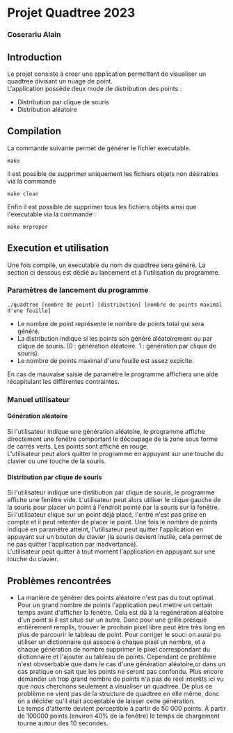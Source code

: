 # Projet Quadtree 2023
### Coserariu Alain

## Introduction

Le projet consiste à creer une application permettant de visualiser un quadtree divisant un nuage de point.  
L'application possède deux mode de distribution des points :  
* Distribution par clique de souris
* Distribution aléatoire

## Compilation

La commande suivante permet de générer le fichier executable. 
```
make
```

Il est possible de supprimer uniquement les fichiers objets non désirables via la commande 
```
make clean
```

Enfin il est possible de supprimer tous les fichiers objets ainsi que l'executable via la commande :
```
make mrproper
```


## Execution et utilisation

Une fois compilé, un executable du nom de quadtree sera généré. La section ci dessous est dédié au lancement et à l'utilisation du programme.

### Paramètres de lancement du programme
```
./quadtree [nombre de point] [distribution] [nombre de points maximal d'une feuille]
```

* Le nombre de point représente le nombre de points total qui sera généré.
* La distribution indique si les points son généré aléatoirement ou par clique de souris. (0 : génération aléatoire. 1 : génération par clique de souris).
* Le nombre de points maximal d'une feuille est assez expicite.

En cas de mauvaise saisie de paramètre le programme affichera une aide récapitulant les différentes contraintes.

### Manuel utilisateur

#### Génération aléatoire

Si l'utilisateur indique une génération aléatoire, le programme affiche directement une fenêtre comportant le découpage de la zone sous forme de carrés verts. Les points sont affiché en rouge.  
L'utilisateur peut alors quitter le programme en appuyant sur une touche du clavier ou une touche de la souris.

#### Distribution par clique de souris

Si l'utilisateur indique une distibution par clique de souris, le programme affiche une fenêtre vide. L'utilisateur peut alors utiliser le clique gauche de la souris pour placer un point à l'endroit pointé par la souris sur la fenêtre. Si l'utilisateur clique sur un point déjà placé, l'entré n'est pas prise en compte et il peut retenter de placer le point. Une fois le nombre de points indiqué en paramètre atteint, l'utilisateur peut quitter l'application en appuyant sur un bouton du clavier (la souris devient inutile, cela permet de ne pas quitter l'application par inadvertance).  
L'utilisateur peut quitter à tout moment l'application en appuyant sur une touche du clavier.

## Problèmes rencontrées
* La manière de générer des points aléatoire n'est pas du tout optimal. Pour un grand nombre de points l'application peut mettre un certain temps avant d'afficher la fenêtre. Cela est dû à la regénération aléatoire d'un point si il est situé sur un autre. Donc pour une grille presque entièrement remplis, trouver le prochain pixel libre peut être très long en plus de parcourir le tableau de point. Pour corriger le souci on aurai pu utiliser un dictionnaire qui associe à chaque pixel un nombre, et a chaque génération de nombre supprimer le pixel correspondant du dictionnaire et l'ajouter au tableau de points. Cependant ce problème n'est obvserbable que dans le cas d'une génération aléatoire,or dans un cas pratique on sait que les points ne seront pas confondu. Plus encore demander un trop grand nombre de points n'a pas de réel interêts ici vu que nous cherchons seulement à visualiser un quadtree. De plus ce problème ne vient pas de la structure de quadtree en elle même, donc on a décider qu'il était acceptable de laisser cette génération.  
Le temps d'attente devient perceptible à partir de 50 000 points. À partir de 100000 points (environ 40% de la fenêtre) le temps de chargement tourne autour des 10 secondes.
